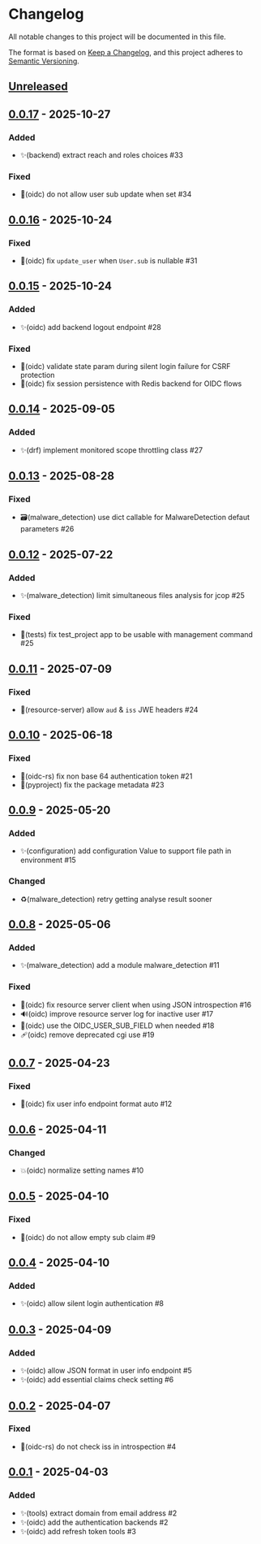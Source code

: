 # Changelog

All notable changes to this project will be documented in this file.

The format is based on [Keep a Changelog](https://keepachangelog.com/en/1.0.0),
and this project adheres to
[Semantic Versioning](https://semver.org/spec/v2.0.0.html).

## [Unreleased]

## [0.0.17] - 2025-10-27

### Added

- ✨(backend) extract reach and roles choices #33

### Fixed

- 🐛(oidc) do not allow user sub update when set #34


## [0.0.16] - 2025-10-24

### Fixed

- 🐛(oidc) fix `update_user` when `User.sub` is nullable #31


## [0.0.15] - 2025-10-24

### Added

- ✨(oidc) add backend logout endpoint #28

### Fixed

- 🐛(oidc) validate state param during silent login failure for CSRF protection
- 🐛(oidc) fix session persistence with Redis backend for OIDC flows

## [0.0.14] - 2025-09-05

### Added

- ✨(drf) implement monitored scope throttling class #27

## [0.0.13] - 2025-08-28

### Fixed

- 🗃️(malware_detection) use dict callable for MalwareDetection 
  defaut parameters #26

## [0.0.12] - 2025-07-22

### Added

- ✨(malware_detection) limit simultaneous files analysis for jcop #25

### Fixed

- 🐛(tests) fix test_project app to be usable with management command #25

## [0.0.11] - 2025-07-09

### Fixed

- 🐛(resource-server) allow `aud` & `iss` JWE headers #24

## [0.0.10] - 2025-06-18

### Fixed

- 🐛(oidc-rs) fix non base 64 authentication token #21
- 📝(pyproject) fix the package metadata #23

## [0.0.9] - 2025-05-20

### Added

- ✨(configuration) add configuration Value to support file path
  in environment #15

### Changed

- ♻️(malware_detection) retry getting analyse result sooner

## [0.0.8] - 2025-05-06

### Added

- ✨(malware_detection) add a module malware_detection #11

### Fixed

- 🐛(oidc) fix resource server client when using JSON introspection #16
- 🔊(oidc) improve resource server log for inactive user #17
- 🐛(oidc) use the OIDC_USER_SUB_FIELD when needed #18
- 🩹(oidc) remove deprecated cgi use #19

## [0.0.7] - 2025-04-23

### Fixed

- 🐛(oidc) fix user info endpoint format auto #12

## [0.0.6] - 2025-04-11

### Changed

- 💥(oidc) normalize setting names #10

## [0.0.5] - 2025-04-10

### Fixed

- 🐛(oidc) do not allow empty sub claim #9

## [0.0.4] - 2025-04-10

### Added

- ✨(oidc) allow silent login authentication #8

## [0.0.3] - 2025-04-09

### Added

- ✨(oidc) allow JSON format in user info endpoint #5
- ✨(oidc) add essential claims check setting #6

## [0.0.2] - 2025-04-07

### Fixed

- 🐛(oidc-rs) do not check iss in introspection #4

## [0.0.1] - 2025-04-03

### Added

- ✨(tools) extract domain from email address #2
- ✨(oidc) add the authentication backends #2
- ✨(oidc) add refresh token tools #3

[unreleased]: https://github.com/suitenumerique/django-lasuite/compare/v0.0.17...main
[0.0.17]: https://github.com/suitenumerique/django-lasuite/releases/v0.0.17
[0.0.16]: https://github.com/suitenumerique/django-lasuite/releases/v0.0.16
[0.0.15]: https://github.com/suitenumerique/django-lasuite/releases/v0.0.15
[0.0.14]: https://github.com/suitenumerique/django-lasuite/releases/v0.0.13
[0.0.13]: https://github.com/suitenumerique/django-lasuite/releases/v0.0.13
[0.0.12]: https://github.com/suitenumerique/django-lasuite/releases/v0.0.12
[0.0.11]: https://github.com/suitenumerique/django-lasuite/releases/v0.0.11
[0.0.10]: https://github.com/suitenumerique/django-lasuite/releases/v0.0.10
[0.0.9]: https://github.com/suitenumerique/django-lasuite/releases/v0.0.9
[0.0.8]: https://github.com/suitenumerique/django-lasuite/releases/v0.0.8
[0.0.7]: https://github.com/suitenumerique/django-lasuite/releases/v0.0.7
[0.0.6]: https://github.com/suitenumerique/django-lasuite/releases/v0.0.6
[0.0.5]: https://github.com/suitenumerique/django-lasuite/releases/v0.0.5
[0.0.4]: https://github.com/suitenumerique/django-lasuite/releases/v0.0.4
[0.0.3]: https://github.com/suitenumerique/django-lasuite/releases/v0.0.3
[0.0.2]: https://github.com/suitenumerique/django-lasuite/releases/v0.0.2
[0.0.1]: https://github.com/suitenumerique/django-lasuite/releases/v0.0.1

